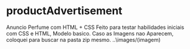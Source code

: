 # productAdvertisement
Anuncio Perfume com HTML + CSS
Feito para testar habilidades iniciais com CSS e HTML, Modelo basico. 
Caso as Imagens nao Aparecem, coloquei para buscar na pasta zip mesmo. ..\images/(imagem)
